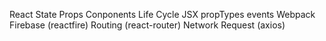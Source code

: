 React
	State
	Props
	Conponents Life Cycle
	JSX
	propTypes
	events
Webpack
Firebase (reactfire)
Routing (react-router)
Network Request (axios)

